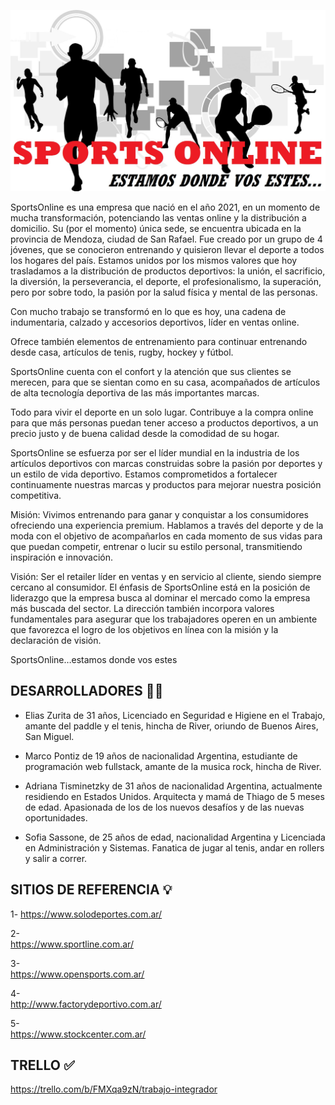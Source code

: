 ![](public/img/Logo.jpg)

SportsOnline es una empresa que nació en el año 2021, en un momento de mucha transformación, potenciando las ventas 
online y la distribución a domicilio. Su (por el momento) única sede, se encuentra ubicada en la provincia de Mendoza,
ciudad de San Rafael. Fue creado por un grupo de 4 jóvenes, que se conocieron entrenando y quisieron llevar el deporte a todos los hogares
 del país. Estamos unidos por los mismos valores que hoy trasladamos a la distribución de productos deportivos: la unión, el 
sacrificio, la diversión, la perseverancia, el deporte, el profesionalismo, la superación, pero por sobre todo, la pasión por la
 salud física y mental de las personas.
 
Con mucho trabajo se transformó en lo que es hoy, una cadena de indumentaria, calzado y accesorios deportivos, líder en ventas online.

Ofrece también elementos de entrenamiento para continuar entrenando desde casa, artículos de tenis, rugby, hockey y fútbol. 

SportsOnline cuenta con el confort y la atención que sus clientes se merecen, para que se sientan como en su casa, acompañados de artículos
de alta tecnología deportiva de las más importantes marcas. 

Todo para vivir
 el deporte en un solo lugar. Contribuye a la compra online para que más personas puedan tener acceso a productos deportivos,
 a un precio justo y de buena calidad desde la comodidad de su hogar.

SportsOnline se esfuerza por ser el líder mundial en la 
industria de los artículos deportivos con marcas construidas sobre la pasión por deportes y un estilo de vida deportivo. 
Estamos comprometidos a fortalecer continuamente nuestras marcas y productos para mejorar nuestra posición competitiva.

Misión:
Vivimos entrenando para ganar y conquistar a los consumidores ofreciendo una experiencia premium. Hablamos a través del
 deporte y de la moda con el objetivo de acompañarlos en cada momento de sus vidas para que puedan competir, entrenar o lucir 
su estilo personal, transmitiendo inspiración e innovación.

Visión:
Ser el retailer líder en ventas y en servicio al cliente, siendo siempre cercano al consumidor. El énfasis de SportsOnline 
está en la posición de liderazgo que la empresa busca al dominar el mercado como la empresa más buscada del sector. La dirección 
también incorpora valores fundamentales para asegurar que los trabajadores operen en un ambiente que favorezca el logro de los 
objetivos en línea con la misión y la declaración de visión.

SportsOnline…estamos donde vos estes


## DESARROLLADORES :man_technologist:

- Elias Zurita de 31 años, Licenciado en Seguridad e Higiene en el Trabajo, amante del paddle y el tenis, hincha de River, oriundo de 
Buenos Aires, San Miguel. 

- Marco Pontiz de 19 años de nacionalidad Argentina, estudiante de programación web fullstack, amante de la 
musica rock, hincha de River.

- Adriana Tisminetzky de 31 años de nacionalidad Argentina, actualmente residiendo en Estados Unidos. Arquitecta y mamá de Thiago de 
5 meses de edad. Apasionada de los de los nuevos desafíos y de las nuevas oportunidades.

- Sofia Sassone, de 25 años de edad, nacionalidad Argentina y Licenciada en Administración y Sistemas. Fanatica de jugar al tenis,
 andar en rollers y salir a correr.


## SITIOS DE REFERENCIA :bulb:

1-
https://www.solodeportes.com.ar/

2-	
https://www.sportline.com.ar/

3-	
https://www.opensports.com.ar/

4-	
http://www.factorydeportivo.com.ar/

5-	
https://www.stockcenter.com.ar/

## TRELLO :white_check_mark:
https://trello.com/b/FMXqa9zN/trabajo-integrador 

